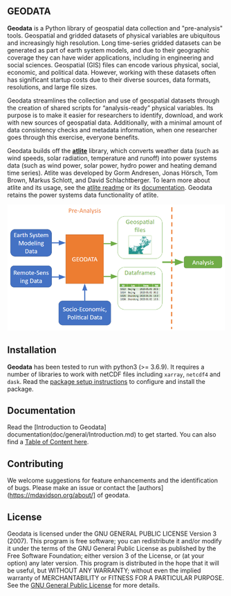 GEODATA
-

**Geodata** is a Python library of geospatial data collection and "pre-analysis" tools. Geospatial and gridded datasets of physical variables are ubiquitous and increasingly high resolution. Long time-series gridded datasets can be generated as part of earth system models, and due to their geographic coverage they can have wider applications, including in engineering and social sciences. Geospatial (GIS) files can encode various physical, social, economic, and political data. However, working with these datasets often has significant startup costs due to their diverse sources, data formats, resolutions, and large file sizes.

Geodata streamlines the collection and use of geospatial datasets through the creation of shared scripts for “analysis-ready” physical variables. Its purpose is to make it easier for researchers to identify, download, and work with new sources of geospatial data. Additionally, with a minimal amount of data consistency checks and metadata information, when one researcher goes through this exercise, everyone benefits.

Geodata builds off the **[atlite](https://github.com/PyPSA/atlite)** library, which converts weather data (such as wind speeds, solar radiation, temperature and runoff) into power systems data (such as wind power, solar power, hydro power and heating demand time series). Atlite was developed by Gorm Andresen, Jonas Hörsch, Tom Brown, Markus Schlott, and David Schlachtberger.  To learn more about atlite and its usage, see the [atlite readme](https://github.com/PyPSA/atlite/blob/master/README.rst) or its [documentation](https://atlite.readthedocs.io/en/latest/introduction.html). Geodata retains the power systems data functionality of atlite.

![png](images/geodata_workflow_chart.png)



## Installation

**Geodata** has been tested to run with python3 (>= 3.6.9). It requires a number of libraries to work with netCDF files including `xarray`, `netcdf4` and `dask`. Read the [package setup instructions](doc/general/packagesetup.md) to configure and install the package.



## Documentation

Read the [Introduction to Geodata] documentation(doc/general/Introduction.md) to get started. You can also find a [Table of Content here](doc/general/tableofcontents.md). 



## Contributing

We welcome suggestions for feature enhancements and the identification of bugs. Please make an issue or contact the [authors](https://mdavidson.org/about/] of geodata.



## License

Geodata is licensed under the GNU GENERAL PUBLIC LICENSE Version 3 (2007). This program is free software; you can redistribute it and/or modify it under the terms of the GNU General Public License as published by the Free Software Foundation; either version 3 of the License, or (at your option) any later version. This program is distributed in the hope that it will be useful, but WITHOUT ANY WARRANTY; without even the implied warranty of MERCHANTABILITY or FITNESS FOR A PARTICULAR PURPOSE. See the [GNU General Public License](/LICENSE.txt) for more details.


